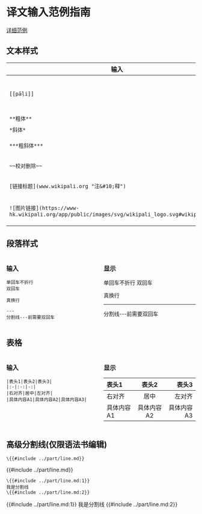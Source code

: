 # 译文输入范例指南
[详细范例](https://www.markdownguide.org/basic-syntax/)
## 文本样式
|输入|显示|
|-|-|
|`[[pāḷi]]`|[术语<sub>1</sub>]()(pāḷi, 术语<sub>2</sub>)|
|`**粗体**`|**粗体**|
|`*斜体*`|*斜体*|
|`***粗斜体***`|***粗斜体***|
|`~~校对删除~~`|~~校对删除~~|
|`[链接标题](www.wikipali.org "注&#10;释")`|[链接标题](www.wikipali.org "注&#10;释")|
|`![图片链接](https://www-hk.wikipali.org/app/public/images/svg/wikipali_logo.svg#wikipali_logo)`|![图片链接](https://www-hk.wikipali.org/app/public/images/svg/wikipali_logo.svg#wikipali_logo)|

## 段落样式


<div style="display:flex;">

<div style="flex:1;margin-right:1em;">

### **输入**


```
单回车不折行
双回车

真换行

---
分割线---前需要双回车
```
</div>
<div style="flex:1;">

### **显示**

单回车不折行
双回车

真换行

---
分割线---前需要双回车
</div></div>


## 表格


<div style="display:flex;">

<div style="flex:1;margin-right:1em;">

### **输入**


```
|表头1|表头2|表头3|
|:-|:-:|-:|
|右对齐|居中|左对齐|
|具体内容A1|具体内容A2|具体内容A3|
```
</div>
<div style="flex:1;">

### **显示**

|表头1|表头2|表头3|
|:-|:-:|-:|
|右对齐|居中|左对齐|
|具体内容A1|具体内容A2|具体内容A3|

</div></div>

## 高级分割线(仅限语法书编辑)

```
\{{#include ../part/line.md}}
```
{{#include ../part/line.md}}


```
\{{#include ../part/line.md:1}}
我是分割线
\{{#include ../part/line.md:2}}
```

{{#include ../part/line.md:1}}
我是分割线
{{#include ../part/line.md:2}}


